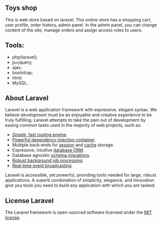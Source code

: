 ## Toys shop

This is web store based on laravel. 
This online store has a shopping cart, user profile, order history, admin panel. 
In the admin panel, you can change content of the site, manage orders and assign access roles to users.


## Tools: 

- php(laravel);
- js+jquery;
- ajax;
- bootstrap;
- html;
- MySQL.


## About Laravel

Laravel is a web application framework with expressive, elegant syntax. We believe development must be an enjoyable and creative experience to be truly fulfilling. Laravel attempts to take the pain out of development by easing common tasks used in the majority of web projects, such as:

- [Simple, fast routing engine](https://laravel.com/docs/routing).
- [Powerful dependency injection container](https://laravel.com/docs/container).
- Multiple back-ends for [session](https://laravel.com/docs/session) and [cache](https://laravel.com/docs/cache) storage.
- Expressive, intuitive [database ORM](https://laravel.com/docs/eloquent).
- Database agnostic [schema migrations](https://laravel.com/docs/migrations).
- [Robust background job processing](https://laravel.com/docs/queues).
- [Real-time event broadcasting](https://laravel.com/docs/broadcasting).

Laravel is accessible, yet powerful, providing tools needed for large, robust applications. A superb combination of simplicity, elegance, and innovation give you tools you need to build any application with which you are tasked.


## License Laravel 

The Laravel framework is open-sourced software licensed under the [MIT license](http://opensource.org/licenses/MIT).
